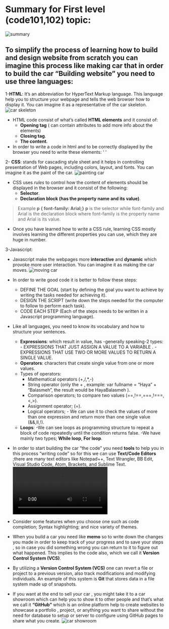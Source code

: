 # Summary for First level (code101,102) topic:
![summary](https://eruditeenglishtherapy.com/wp-content/uploads/2018/10/summary.jpg)

  
## To simplify the process of learning how to build and design website from scratch you can imagine this process like making car that in order to build the car “Building website” you need to use three languages:

1-**HTML**: It’s an abbreviation for HyperText Markup language. This language help you to structure your webpage and tells the web browser how to display it. You can imagine it as a representative of the car skeleton.
![car skeleton](https://lh3.googleusercontent.com/proxy/TGzDHhMQ5ybnek82daHcZ5AlhUtHHt2JXfmBzTG5ORhikDhTekr8R8fsnyPrQmi5KjcS8PeiUHKqdoKm2TxddShnqo5MR_sw)

- HTML code consist of what’s called **HTML elements** and it consist of:
  - **Opening tag** ( can contain attributes to add more info about the elements)
  - **Closing tag**. 
  - **The content**.
- In order to write a code in html and to be correctly displayed by the browser you need to write these elements:
  ‘  <!DOCTYPE html>
      <html>
     <head></head>
     <body></body>
     </html> ‘
2- **CSS**: stands for cascading style sheet and it helps in controlling presentation of Web pages, including colors, layout, and fonts. You can imagine it as the paint of the car.
![painting car](https://dynamicmedia.zuza.com/zz/m/original_/1/8/186a1fe5-4138-4a50-9a5e-40a477f754e5/DZ_racingroadster2___Super_Portrait.jpg)

- CSS uses *rules* to control how the content of elements should be displayed in the browser and it consist of the following:
    - **Selector**.
    - **Declaration block (has the property name and its value)**.
 > Example 
> **p { font-family: Arial;}**
> **p** is the selector while font-family and Arial is the declaration block where font-family is the property name and Arial is its value.

- Once you have learned how to write a CSS rule, learning CSS mostly involves learning the different properties you can use, which they are huge in number.

3-Javascript:
- Javascript make the webpages more **interactive** and **dynamic** which provoke more user interaction. You can imagine it as making the car moves. 
![moving car](https://www.kindpng.com/picc/m/7-76924_land-car-cartoon-classic-car-coup-race-car.png)
- In order to write good code it is better to follow these steps:
    - DEFINE THE GOAL (start by defining the goal you want to achieve by writing the tasks needed for achieving it).
    -  DESIGN THE SCRIPT (write down the steps needed for the computer to follow to perform each task).
    -  CODE EACH STEP (Each of the steps needs to be written in a Javascript programming language).

- Like all languages, you need to know its vocabulary and how to structure your sentences.
    - **Expressions**: which result in value, has -generally speaking-2 types:
          - EXPRESSIONS THAT JUST ASSIGN A VALUE TO A VARIABLE .
          - EXPRESSIONS THAT USE TWO OR MORE VALUES TO RETURN A SINGLE VALUE.
    - **Operators**: characters that create single value from one or more values.
    - Types of operators:
      - Mathematical operators (+,/,*,-)
      - String operator (only the + , example: var fullname = “Haya” + “Balasmeh”, the result would be HayaBalasmeh ).
      - Comparison operators; to compare two values (==,!==,===,!===,<,>).
      - Assignment operator; (=).
      - Logical operators; - We can use it to check the values of more than one expression and return more than one single value (&&,II,!).
    - **Loops**:
       -We can see loops as programming structure to repeat a block of code repeatedly until the condition returns false.
       -We have mainly two types; **While loop**, **For loop**.

- In order to start building the car “the code” you need **tools** to help you in this process “writing code” so for this we can use **Text/Code Editors** ;there are many text editors like Notepad++, Text Wrangler, BB Edit, Visual Studio Code, Atom, Brackets, and Sublime Text.
![tool picture](https://www.saga.co.uk/contentlibrary/saga/publishing/verticals/motoring/cars/maintenance/car-toolbox-shutterstock-121282834.jpgv)
- Consider some features when you choose one such as code completion; Syntax highlighting; and nice variety of themes.
- When you build a car you need like **memo** so to write down the changes you made in order to keep track of your progress and to save your steps , so in case you did something wrong you can return to it to figure out what happened. This implies to the code also, which we call it **Version Control System (VCS)**.
- By utilizing a **Version Control System (VCS)** one can revert a file or project to a previous version, also track modifications and modifying individuals. An example of this system is **Git** that stores data in a file system made up of snapshots.

- If you want at the end to sell your car , you might take it to a  car showroom which can help you to show it to other people and that’s what we call it **“GitHub”** which is an online platform help to create websites to showcase a portfolio , project, or anything you want to share without the need for database to setup or server to configure using GitHub pages to share what you create.
![car showroom](https://glamox.icdn.no/media/upload/2016/04/04/referanse_bmw_4.jpg)
 